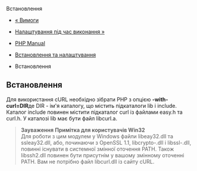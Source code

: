 Встановлення

-   [« Вимоги](curl.requirements.md)
    
-   [Налаштування під час виконання »](curl.configuration.md)
    
-   [PHP Manual](index.md)
    
-   [Встановлення та налаштування](curl.setup.md)
    
-   Встановлення
    

## Встановлення

Для використання cURL необхідно зібрати PHP з опцією **\-with-curl=DIR**де DIR - ім'я каталогу, що містить підкаталоги lib і include. Каталог include повинен містити підкаталог curl із файлами easy.h та curl.h. У каталозі lib має бути файл libcurl.a.

> **Зауваження** **Примітка для користувачів Win32**  
> Для роботи з цим модулем у Windows файли libeay32.dll та ssleay32.dll, або, починаючи з OpenSSL 1.1, libcrypto-.dll і libssl-.dll, повинні існувати в системної змінної оточення PATH. Також libssh2.dll повинен бути присутнім у вашому змінному оточенні PATH. Вам не потрібно файл libcurl.dll із сайту cURL.